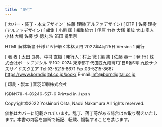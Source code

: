 ```yaml
---
title: "奥付"
---
```


[ カバー・装丁・本文デザイン ] 佐藤 理樹(アルファデザイン)
[ DTP ] 佐藤 理樹(アルファデザイン)
[ 編集 ] 小関 匡
[ 編集協力 ] 伊原 力也 大塚 勇哉 大山 奥人 小林 大輔 佐藤 歩 徳丸 浩 笛田 満里奈

HTML 解体新書 仕様から紐解く本格入門
2022年4月25日 Version 1 発行

[ 著 者 ] 太田 良典、中村 直樹
[ 発行人 ] 村上 徹
[ 編 集 ] 佐藤 英一
[ 発 行 ] 株式会社ボーンデジタル
〒102-0074
東京都千代田区九段南1丁目5番5号
九段サウスサイドスクエア
Tel:03-5215-8671  Fax:03-5215-8667
https://www.borndigital.co.jp/book/
E-mail:info@borndigital.co.jp

[ 印刷・製本 ] 音羽印刷株式会社

ISBN978-4-86246-527-6
Printed in Japan

Copyright©2022 Yoshinori Ohta, Naoki Nakamura All rights reserved.

価格はカバーに記載されています。乱丁、落丁等がある場合はお取り替えいたします。本書の内容を無断で転記、転載、複製することを禁じます。